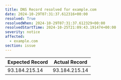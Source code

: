 ```yaml
---
title: DNS Record resolved for example.com
date: 2024-10-29T07:31:37.612316+00:00
resolved: True
resolvedWhen: 2024-10-29T07:31:37.612329+00:00
resolvedStartTime: 2024-10-25T21:09:43.191474+00:00
severity: notice
affected:
  - example.com
section: issue
---
```


| Expected Record  | Actual Record  |
|------------------|----------------|
| 93.184.215.14 | 93.184.215.14 |
